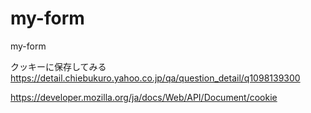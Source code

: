 # my-form
my-form


クッキーに保存してみる
https://detail.chiebukuro.yahoo.co.jp/qa/question_detail/q1098139300

https://developer.mozilla.org/ja/docs/Web/API/Document/cookie
